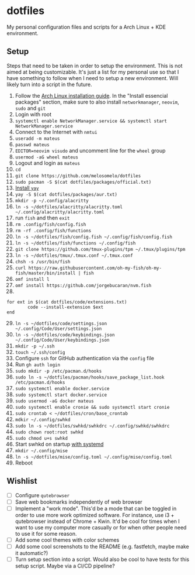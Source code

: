 # dotfiles

My personal configuration files and scripts for a Arch Linux + KDE environment.

## Setup

Steps that need to be taken in order to setup the environment. This is not aimed at being
customizable. It's just a list for my personal use so that I have something to follow when I need to
setup a new environment. Will likely turn into a script in the future.

1. Follow the [Arch Linux installation guide](https://wiki.archlinux.org/title/Installation_guide).
   In the "Install essencial packages" section, make sure to also install `networkmanager`,
   `neovim`, `sudo` and `git`
2. Login with root
3. `systemctl enable NetworkManager.service && systemctl start NetworkManager.service`
4. Connect to the Internet with `nmtui`
5. `useradd -m mateus`
6. `passwd mateus`
7. `EDITOR=neovim visudo` and uncomment line for the `wheel` group
8. `usermod -aG wheel mateus`
9. Logout and login as `mateus`
10. `cd`
11. `git clone https://github.com/melosomelo/dotfiles`
12. `sudo pacman -S $(cat dotfiles/packages/official.txt)`
13. [Install `yay`](https://github.com/Jguer/yay?tab=readme-ov-file#installation)
14. `yay -S $(cat dotfiles/packages/aur.txt)`
15. `mkdir -p ~/.config/alacritty`
16. `ln -s ~/dotfiles/alacritty/alacritty.toml ~/.config/alacritty/alacritty.toml`
17. run `fish` and then `exit`
18. `rm .config/fish/config.fish`
19. `rm -rf .config/fish/functions`
20. `ln -s ~/dotfiles/fish/config.fish ~/.config/fish/config.fish`
21. `ln -s ~/dotfiles/fish/functions ~/.config/fish`
22. `git clone https://github.com/tmux-plugins/tpm ~/.tmux/plugins/tpm`
23. `ln -s ~/dotfiles/tmux/.tmux.conf ~/.tmux.conf`
24. `chsh -s /usr/bin/fish`
25. `curl https://raw.githubusercontent.com/oh-my-fish/oh-my-fish/master/bin/install | fish`
26. `omf install l`
27. `omf install https://github.com/jorgebucaran/nvm.fish`
28.

```
for ext in $(cat dotfiles/code/extensions.txt)
        code --install-extension $ext
end
```

29. `ln -s ~/dotfiles/code/settings.json ~/.config/Code/User/settings.json`
30. `ln -s ~/dotfiles/code/keybindings.json ~/.config/Code/User/keybindings.json`
31. `mkdir -p ~/.ssh`
32. `touch ~/.ssh/config`
33. Configure `ssh` for GitHub authentication via the `config` file
34. Run `gh auth login`
35. `sudo mkdir -p /etc/pacman.d/hooks`
36. `sudo ln -s ~/dotfiles/pacman/hooks/save_package_list.hook /etc/pacman.d/hooks`
37. `sudo systemctl enable docker.service`
38. `sudo systemctl start docker.service`
39. `sudo usermod -aG docker mateus`
40. `sudo systemctl enable cronie && sudo systemctl start cronie`
41. `sudo crontab < ~/dotfiles/cron/base_crontab`
42. `mdkir ~/.config/swhkd`
43. `sudo ln -s ~/dotfiles/swhkd/swhkdrc ~/.config/swhkd/swhkdrc`
44. `sudo chown root:root swhkd`
45. `sudo chmod u+s swhkd`
46. Start swhkd on startup
    [with systemd](https://github.com/waycrate/swhkd/tree/main/contrib/init/systemd)
47. `mkdir ~/.config/mise`
48. `ln -s ~/dotfiles/mise/config.toml ~/.config/mise/config.toml`
49. Reboot

## Wishlist

- [ ] Configure `qutebrowser`
- [ ] Save web bookmarks independently of web browser
- [ ] Implement a "work mode". This'd be a mode that can be toggled in order to use more work
      optimized software. For instance, use i3 + qutebrowser instead of Chrome + Kwin. It'd be cool
      for times when I want to use my computer more casually or for when other people need to use it
      for some reason.
- [ ] Add some cool themes with color schemes
- [ ] Add some cool screenshots to the README (e.g. fastfetch, maybe make it automatic?)
- [ ] Turn setup section into a script. Would also be cool to have tests for this setup script.
      Maybe via a CI/CD pipeline?
